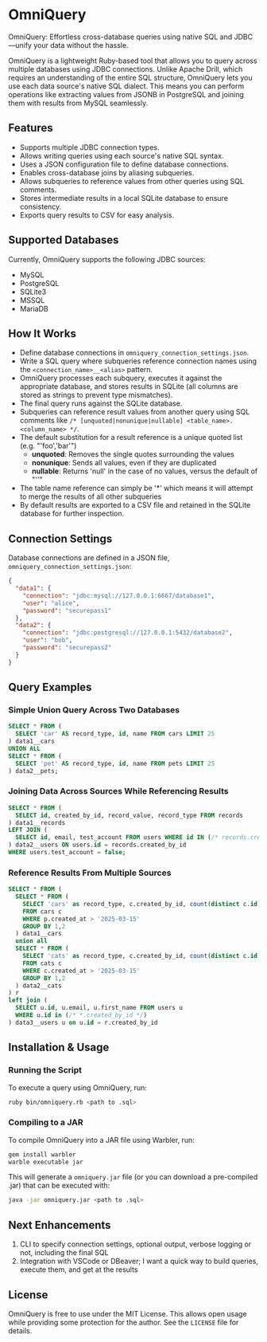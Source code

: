 # OmniQuery
OmniQuery: Effortless cross-database queries using native SQL and JDBC—unify your data without the hassle.

OmniQuery is a lightweight Ruby-based tool that allows you to query across multiple databases using JDBC connections. Unlike Apache Drill, which requires an understanding of the entire SQL structure, OmniQuery lets you use each data source's native SQL dialect. This means you can perform operations like extracting values from JSONB in PostgreSQL and joining them with results from MySQL seamlessly.

## Features

- Supports multiple JDBC connection types.
- Allows writing queries using each source's native SQL syntax.
- Uses a JSON configuration file to define database connections.
- Enables cross-database joins by aliasing subqueries.
- Allows subqueries to reference values from other queries using SQL comments.
- Stores intermediate results in a local SQLite database to ensure consistency.
- Exports query results to CSV for easy analysis.

## Supported Databases

Currently, OmniQuery supports the following JDBC sources:

- MySQL
- PostgreSQL
- SQLite3
- MSSQL
- MariaDB

## How It Works

* Define database connections in `omniquery_connection_settings.json`.
* Write a SQL query where subqueries reference connection names using the `<connection_name>__<alias>` pattern.
* OmniQuery processes each subquery, executes it against the appropriate database, and stores results in SQLite (all columns are stored as strings to prevent type mismatches).
* The final query runs against the SQLite database.
* Subqueries can reference result values from another query using SQL comments like `/* [unquoted|nonunique|nullable] <table_name>.<column_name> */`.
* The default substitution for a result reference is a unique quoted list (e.g. "'foo','bar'")
  * **unquoted**: Removes the single quotes surrounding the values
  * **nonunique**: Sends all values, even if they are duplicated
  * **nullable**: Returns 'null' in the case of no values, versus the default of "''"
* The table name reference can simply be '*' which means it will attempt to merge the results of all other subqueries
* By default results are exported to a CSV file and retained in the SQLite database for further inspection.

## Connection Settings

Database connections are defined in a JSON file, `omniquery_connection_settings.json`:

```json
{
  "data1": {
    "connection": "jdbc:mysql://127.0.0.1:6667/database1",
    "user": "alice",
    "password": "securepass1"
  },
  "data2": {
    "connection": "jdbc:postgresql://127.0.0.1:5432/database2",
    "user": "bob",
    "password": "securepass2"
  }
}
```

## Query Examples

### Simple Union Query Across Two Databases

```sql
SELECT * FROM (
  SELECT 'car' AS record_type, id, name FROM cars LIMIT 25
) data1__cars
UNION ALL
SELECT * FROM (
  SELECT 'pet' AS record_type, id, name FROM pets LIMIT 25
) data2__pets;
```

### Joining Data Across Sources While Referencing Results

```sql
SELECT * FROM (
  SELECT id, created_by_id, record_value, record_type FROM records
) data1__records
LEFT JOIN (
  SELECT id, email, test_account FROM users WHERE id IN (/* records.created_by_id */)
) data2__users ON users.id = records.created_by_id
WHERE users.test_account = false;
```

### Reference Results From Multiple Sources

```sql
SELECT * FROM (
  SELECT * FROM (
    SELECT 'cars' as record_type, c.created_by_id, count(distinct c.id) as record_count
    FROM cars c
    WHERE p.created_at > '2025-03-15'
    GROUP BY 1,2
  ) data1__cars
  union all
  SELECT * FROM (
    SELECT 'cats' as record_type, c.created_by_id, count(distinct c.id) as record_count
    FROM cats c
    WHERE c.created_at > '2025-03-15'
    GROUP BY 1,2
  ) data2__cats
) r
left join (
  SELECT u.id, u.email, u.first_name FROM users u
  WHERE u.id in (/* *.created_by_id */)
) data3__users u on u.id = r.created_by_id
```

## Installation & Usage

### Running the Script

To execute a query using OmniQuery, run:

```sh
ruby bin/omniquery.rb <path to .sql>
```

### Compiling to a JAR

To compile OmniQuery into a JAR file using Warbler, run:

```sh
gem install warbler
warble executable jar
```

This will generate a `omniquery.jar` file (or you can download a pre-compiled .jar) that can be executed with:

```sh
java -jar omniquery.jar <path to .sql>
```

## Next Enhancements

1. CLI to specify connection settings, optional output, verbose logging or not, including the final SQL
2. Integration with VSCode or DBeaver; I want a quick way to build queries, execute them, and get at the results

## License

OmniQuery is free to use under the MIT License. This allows open usage while providing some protection for the author. See the `LICENSE` file for details.